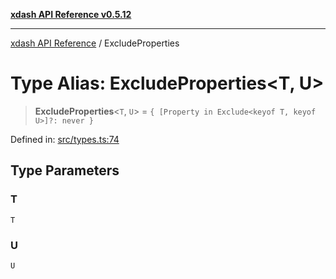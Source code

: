 [**xdash API Reference v0.5.12**](index.md)

***

[xdash API Reference](/xdash/api/index.md) / ExcludeProperties

# Type Alias: ExcludeProperties\<T, U\>

> **ExcludeProperties**\<`T`, `U`\> = `{ [Property in Exclude<keyof T, keyof U>]?: never }`

Defined in: [src/types.ts:74](https://github.com/shtse8/xdash/blob/ed88c6e7ad3be9e5e1e06776f9ca07ed27d97c13/src/types.ts#L74)

## Type Parameters

### T

`T`

### U

`U`
